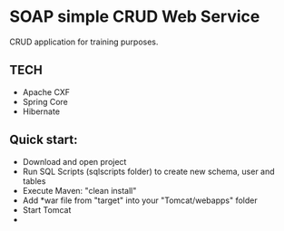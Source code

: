 # SOAP simple CRUD Web Service
CRUD application for training purposes.

## TECH
* Apache CXF
* Spring Core
* Hibernate

## Quick start:
* Download and open project
* Run SQL Scripts (sqlscripts folder) to create new schema, user and tables
* Execute Maven: "clean install"
* Add *war file from "target" into your "Tomcat/webapps" folder
* Start Tomcat
* 